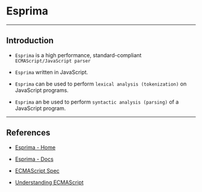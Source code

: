 # Esprima

---

## Introduction

* `Esprima` is a high performance, standard-compliant `ECMAScript/JavaScript parser` 

* `Esprima` written in JavaScript.

* `Esprima` can be used to perform `lexical analysis (tokenization)` on JavaScript programs.

* `Esprima` an be used to perform `syntactic analysis (parsing)` of a JavaScript program.

---

## References

* [Esprima - Home](https://esprima.org/)

* [Esprima - Docs](https://esprima.org/doc/index.html)

* [ECMAScript Spec](http://www.ecma-international.org/publications/standards/Ecma-262.htm)

* [Understanding ECMAScript](https://v8.dev/blog/understanding-ecmascript-part-1)